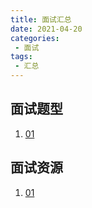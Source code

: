 ```yaml
---
title: 面试汇总
date: 2021-04-20
categories:
 - 面试
tags:
 - 汇总
---
```


<!-- more -->



## 面试题型

1. [01](/blogs/interview/topic/210422.md)



## 面试资源

1. [01](/blogs/interview/resource/210422.md)